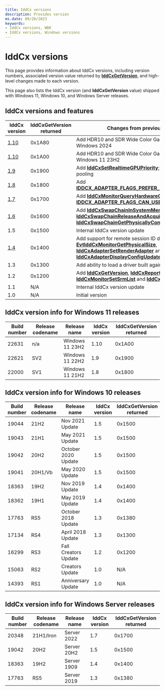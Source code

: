 ```yaml
---
title: IddCx versions
description: Provides version
ms.date: 09/20/2023
keywords:
- IddCx versions, WDK
- IddCx versions, Windows versions
---
```


# IddCx versions

This page provides information about IddCx versions, including version numbers, associated version value returned by [**IddCxGetVersion**](/windows-hardware/drivers/ddi/iddcx/nf-iddcx-iddcxgetversion), and high-level changes made to each version.

This page also lists the IddCx version (and **IddCxGetVersion** value) shipped with Windows 11, Windows 10, and Windows Server releases.

## IddCx versions and features

| IddCx version | IddCxGetVersion returned | Changes from previous public version |
| ------------- | ------------------------ | ------------------------------------ |
| [1.10](iddcx1.10-updates.md) | 0x1A80 | Add HDR10 and SDR Wide Color Gamut (WCG) support - Windows 2024 |
| [1.10](iddcx1.10-updates.md) | 0x1A00 | Add HDR10 and SDR Wide Color Gamut (WCG) support - Windows 11 23H2 |
| [1.9](iddcx1.9-updates.md) | 0x1900 | Add [**IddCxSetRealtimeGPUPriority**](/windows-hardware/drivers/ddi/iddcx/nf-iddcx-iddcxsetrealtimegpupriority); disallow UMDF process pooling |
| [1.8](iddcx1.8-updates.md) | 0x1800 | Add [**IDDCX_ADAPTER_FLAGS_PREFER_PRECISE_PRESENT_REGIONS**](/windows-hardware/drivers/ddi/iddcx/ne-iddcx-iddcx_adapter_flags) |
| [1.7](iddcx1.7-updates.md) | 0x1700 | Add [**IddCxMonitorQueryHardwareCursor2**](/windows-hardware/drivers/ddi/iddcx/nf-iddcx-iddcxmonitorqueryhardwarecursor2) and deprecate [**IDDCX_ADAPTER_FLAGS_CAN_USE_MOVE_REGIONS**](/windows-hardware/drivers/ddi/iddcx/ne-iddcx-iddcx_adapter_flags) |
| [1.6](iddcx1.6-updates.md) | 0x1600 | Add [**IddCxSwapChainInSystemMemory**](/windows-hardware/drivers/ddi/iddcx/nf-iddcx-iddcxswapchaininsystemmemory), [**IddCxSwapChainReleaseAndAcquireSystemBuffer**](/windows-hardware/drivers/ddi/iddcx/nf-iddcx-iddcxswapchainreleaseandacquiresystembuffer) and [**IddCxSwapChainGetPhysicallyContiguousAddress**](/windows-hardware/drivers/ddi/iddcx/nf-iddcx-iddcxswapchaingetphysicallycontiguousaddress) |
| 1.5                        | 0x1500 | Internal IddCx version update |
| [1.4](iddcx1.4-updates.md) | 0x1400 | Add support for remote session ID drivers, [**EvtIddCxMonitorGetPhysicalSize**](/windows-hardware/drivers/ddi/iddcx/nc-iddcx-evt_idd_cx_monitor_get_physical_size), [**IddCxAdapterSetRenderAdapter**](/windows-hardware/drivers/ddi/iddcx/nf-iddcx-iddcxadaptersetrenderadapter) and [**IddCxAdapterDisplayConfigUpdate**](/windows-hardware/drivers/ddi/iddcx/nc-iddcx-pfn_iddcxadapterdisplayconfigupdate) |
| 1.3                        | 0x1300 | Add ability to load a driver built against IddCx 1.3 or above |
| 1.2                        | 0x1200 | Add [**IddCxGetVersion**](/windows-hardware/drivers/ddi/iddcx/nf-iddcx-iddcxgetversion), [**IddCxReportCriticalError**](/windows-hardware/drivers/ddi/iddcx/nf-iddcx-iddcxreportcriticalerror), [**IddCxMonitorSetSrmList**](/windows-hardware/drivers/ddi/iddcx/nf-iddcx-iddcxmonitorsetsrmlist) and [**IddCxMonitorGetSrmListVersion**](/windows-hardware/drivers/ddi/iddcx/nf-iddcx-iddcxmonitorgetsrmlistversion) |
| 1.1                        | N/A    | Internal IddCx version update |
| 1.0                        | N/A    | Initial version |

## IddCx version info for Windows 11 releases

| Build number | Release codename | Release name         | IddCx version | IddCxGetVersion returned |
| ------------ | ---------------- | -------------------- | ------------- | ------------------------ |
| 22631        | n/a              | Windows 11 23H2      | 1.10          | 0x1A00 |
| 22621        | SV2              | Windows 11 22H2      | 1.9           | 0x1900 |
| 22000        | SV1              | Windows 11 21H2      | 1.8           | 0x1800 |

## IddCx version info for Windows 10 releases

| Build number | Release codename | Release name         | IddCx version | IddCxGetVersion returned |
| ------------ | ---------------- | -------------------- | ------------- | ------------------------ |
| 19044        | 21H2             | Nov 2021 Update      | 1.5           | 0x1500 |
| 19043        | 21H1             | May 2021 Update      | 1.5           | 0x1500 |
| 19042        | 20H2             | October 2020 Update  | 1.5           | 0x1500 |
| 19041        | 20H1/Vb          | May 2020 Update      | 1.5           | 0x1500 |
| 18363        | 19H2             | Nov 2019 Update      | 1.4           | 0x1400 |
| 18362        | 19H1             | May 2019 Update      | 1.4           | 0x1400 |
| 17763        | RS5              | October 2018 Update  | 1.3           | 0x1380 |
| 17134        | RS4              | April 2018 Update    | 1.3           | 0x1300 |
| 16299        | RS3              | Fall Creators Update | 1.2           | 0x1200 |
| 15063        | RS2              | Creators Update      | 1.0           | N/A    |
| 14393        | RS1              | Anniversary Update   | 1.0           | N/A    |

## IddCx version info for Windows Server releases

| Build number | Release codename | Release name | IddCx version | IddCxGetVersion returned |
| ------------ | ---------------- | ------------ | ------------- | ------------------------ |
| 20348        | 21H1/Iron        | Server 2022  | 1.7           | 0x1700 |
| 19042        | 20H2             | Server 20H2  | 1.5           | 0x1500 |
| 18363        | 19H2             | Server 1909  | 1.4           | 0x1400 |
| 17763        | RS5              | Server 2019  | 1.3           | 0x1380 |
